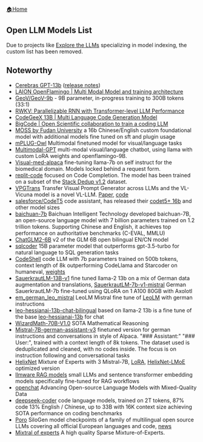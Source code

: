 [🏠Home](README.md)

## Open LLM Models List

Due to projects like [Explore the LLMs](https://llm.extractum.io/) specializing in model indexing, the custom list has been removed.


## Noteworthy

- [Cerebras GPT-13b](https://huggingface.co/cerebras) ([release notes](https://www.cerebras.net/blog/cerebras-gpt-a-family-of-open-compute-efficient-large-language-models/))
- [LAION OpenFlamingo | Multi Modal Model and training architecture](https://github.com/mlfoundations/open_flamingo)
- [GeoV/GeoV-9b](https://huggingface.co/GeoV/GeoV-9b) - 9B parameter, in-progress training to 300B tokens (33:1)
- [RWKV: Parallelizable RNN with Transformer-level LLM Performance](https://github.com/BlinkDL/RWKV-LM)
- [CodeGeeX 13B | Multi Language Code Generation Model](https://huggingface.co/spaces/THUDM/CodeGeeX)
- [BigCode | Open Scientific collaboration to train a coding LLM](https://huggingface.co/bigcode)
- [MOSS by Fudan University](https://github.com/OpenLMLab/MOSS) a 16b Chinese/English custom foundational model with additional models fine tuned on sft and plugin usage
- [mPLUG-Owl](https://github.com/X-PLUG/mPLUG-Owl) Multimodal finetuned model for visual/language tasks
- [Multimodal-GPT](https://github.com/open-mmlab/Multimodal-GPT) multi-modal visual/language chatbot, using llama with custom LoRA weights and openflamingo-9B.
- [Visual-med-alpaca](https://github.com/cambridgeltl/visual-med-alpaca) fine-tuning llama-7b on self instruct for the biomedical domain. Models locked behind a request form.
- [replit-code](https://huggingface.co/replit/) focused on Code Completion. The model has been trained on a subset of the [Stack Dedup v1.2](https://arxiv.org/abs/2211.15533) dataset.
- [VPGTrans](https://vpgtrans.github.io/) Transfer Visual Prompt Generator across LLMs and the VL-Vicuna model is a novel VL-LLM. [Paper](https://arxiv.org/abs/2305.01278), [code](https://github.com/VPGTrans/VPGTrans)
- [salesforce/CodeT5](https://github.com/salesforce/codet5) code assistant, has released their [codet5+ 16b](https://huggingface.co/Salesforce/codet5p-16b) and other model sizes
- [baichuan-7b](https://github.com/baichuan-inc/baichuan-7B) Baichuan Intelligent Technology developed baichuan-7B, an open-source language model with 7 billion parameters trained on 1.2 trillion tokens. Supporting Chinese and English, it achieves top performance on authoritative benchmarks (C-EVAL, MMLU)
- [ChatGLM2-6B](https://github.com/THUDM/ChatGLM2-6B) v2 of the GLM 6B open bilingual EN/CN model
- [sqlcoder](https://github.com/defog-ai/sqlcoder) 15B parameter model that outperforms gpt-3.5-turbo for natural language to SQL generation tasks
- [CodeShell](https://github.com/WisdomShell/codeshell/blob/main/README_EN.md) code LLM with 7b parameters trained on 500b tokens, context length of 8k outperforming CodeLlama and Starcoder on humaneval, [weights](https://huggingface.co/WisdomShell/CodeShell)
- [SauerkrautLM-13B-v1](https://huggingface.co/VAGOsolutions/SauerkrautLM-13b-v1) fine tuned llama-2 13b on a mix of German data augmentation and translations, [SauerkrautLM-7b-v1-mistral](https://huggingface.co/VAGOsolutions/SauerkrautLM-7b-v1-mistral) German SauerkrautLM-7b fine-tuned using QLoRA on 1 A100 80GB with Axolotl
- [em_german_leo_mistral](https://huggingface.co/jphme/em_german_leo_mistral) LeoLM Mistral fine tune of [LeoLM](https://huggingface.co/LeoLM/leo-hessianai-13b) with german instructions
- [leo-hessianai-13b-chat-bilingual](https://huggingface.co/LeoLM/leo-hessianai-13b-chat-bilingual) based on llama-2 13b is a fine tune of the base [leo-hessianai-13b](https://huggingface.co/LeoLM/leo-hessianai-13b) for chat
- [WizardMath-70B-V1.0](https://huggingface.co/WizardLM/WizardMath-70B-V1.0) SOTA Mathematical Reasoning
- [Mistral-7B-german-assistant-v3](https://huggingface.co/flozi00/Mistral-7B-german-assistant-v3) finetuned version for german instructions and conversations in style of Alpaca. "### Assistant:" "### User:", trained with a context length of 8k tokens. The dataset used is deduplicated and cleaned, with no codes inside. The focus is on instruction following and conversational tasks
- [HelixNet](https://huggingface.co/migtissera/HelixNet) Mixture of Experts with 3 Mistral-7B, [LoRA](https://huggingface.co/rhysjones/HelixNet-LMoE-Actor), [HelixNet-LMoE](https://huggingface.co/rhysjones/HelixNet-LMoE-6.0bpw-h6-exl2) optimized version
- [llmware RAG models](https://huggingface.co/llmware) small LLMs and sentence transformer embedding models specifically fine-tuned for RAG workflows
- [openchat](https://github.com/imoneoi/openchat) Advancing Open-source Language Models with Mixed-Quality Data
- [deepseek-coder](https://github.com/deepseek-ai/DeepSeek-Coder) code language models, trained on 2T tokens, 87% code 13% English / Chinese, up to 33B with 16K context size achieving SOTA performance on coding benchmarks
- [Poro](https://huggingface.co/LumiOpen/Poro-34B) SiloGen model checkpoints of a family of multilingual open source LLMs covering all official European languages and code, [news](https://joinup.ec.europa.eu/collection/open-source-observatory-osor/news/new-open-source-ai-model-poro-challenges-french-mistral)
- [Mixtral of experts](https://mistral.ai/news/mixtral-of-experts/) A high quality Sparse Mixture-of-Experts.
